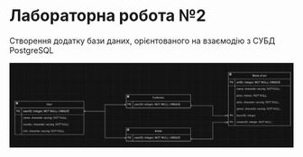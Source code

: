 # Лабораторна робота №2

Створення додатку бази даних, орієнтованого на взаємодію з СУБД PostgreSQL

![No img](./bd.png)
